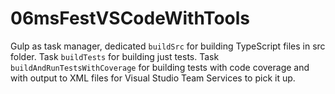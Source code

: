 # 06msFestVSCodeWithTools

Gulp as task manager, dedicated `buildSrc` for building TypeScript files in src folder. Task `buildTests` for building just tests. Task `buildAndRunTestsWithCoverage` for building tests with code coverage and with output to XML files for Visual Studio Team Services to pick it up.